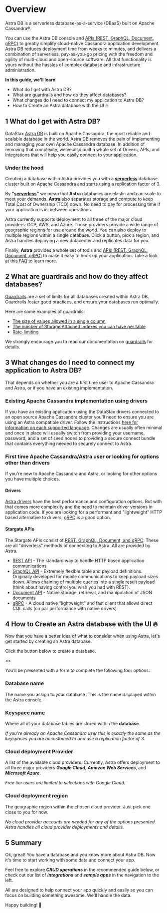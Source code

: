 # Overview
Astra DB is a serverless database-as-a-service (DBaaS) built on Apache Cassandra®. 

You can use the Astra DB console and [APIs (REST, GraphQL, Document, gRPC)](https://docs.datastax.com/en/astra-serverless/docs/develop/developing.html) to greatly simplify cloud-native Cassandra application development. Astra DB reduces deployment time from weeks to minutes, and delivers a combination of serverless, pay-as-you-go pricing with the freedom and agility of multi-cloud and open-source software. All that functionality is yours without the hassles of complex database and infrastructure administration.

**In this guide, we'll learn**
- What do I get with Astra DB?
- What are guardrails and how do they affect databases?
- What changes do I need to connect my application to Astra DB?
- How to Create an Astra database with the UI 🔥

## 1  What do I get with Astra DB?
DataStax [Astra DB](https://docs.datastax.com/en/astra-serverless/docs/) is built on Apache Cassandra, the most reliable and scalable database in the world. Astra DB removes the pain of implementing and managing your own Apache Cassandra database. In addition of removing that complexity, we’ve also built a whole set of Drivers, APIs, and Integrations that will help you easily connect to your application.

### Under the hood
Creating a database within Astra provides you with a **[serverless](https://docs.datastax.com/en/astra-serverless/docs/plan/planning.html#_serverless_databases)** database cluster built on Apache Cassandra and starts using a replication factor of 3.

By **"[serverless](https://docs.datastax.com/en/astra-serverless/docs/plan/planning.html#_serverless_databases)"** we mean that **Astra** databases are elastic and can scale to meet your demands. **Astra** also separates storage and compute to keep Total Cost of Ownership (TCO) down. No need to pay for processing time if your application is in-between operations.

Astra currently supports deployment to all three of the major cloud providers: GCP, AWS, and Azure. Those providers provide a wide range of geographic [regions](https://docs.datastax.com/en/astra-serverless/docs/plan/planning.html#serverless-regions) for use around the world. You can also deploy to multiple regions within a single database. Click a button, pick a region, and Astra handles deploying a new datacenter and replicates data for you.

Finally, **Astra** provides a whole set of tools and [APIs (REST, GraphQL, Document, gRPC)](https://docs.datastax.com/en/astra-serverless/docs/develop/developing.html) to make it easy to hook up your application. Take a look at this [FAQ](https://docs.datastax.com/en/astra-serverless/docs/astra-faq.html) to learn more.

## 2 What are guardrails and how do they affect databases?
[Guardrails](https://docs.datastax.com/en/astra-serverless/docs/plan/planning.html#_astra_db_database_guardrails_and_limits) are a set of limits for all databases created within Astra DB. Guardrails foster good practices, and ensure your databases run optimally.

Here are some examples of guardrails:
- [The size of values allowed in a single column](https://docs.datastax.com/en/astra-serverless/docs/plan/planning.html#_columns)
- [The number of Storage Attached Indexes you can have per table](https://docs.datastax.com/en/astra-serverless/docs/plan/planning.html#_storage_attached_indexing_sai_limits)
- [Rate-limiting](https://docs.datastax.com/en/astra-serverless/docs/plan/planning.html#_workloads)

We strongly encourage you to read our documentation on [guardrails](https://docs.datastax.com/en/astra-serverless/docs/plan/planning.html#_astra_db_database_guardrails_and_limits) for details.

## 3 What changes do I need to connect my application to Astra DB?
That depends on whether you are a first time user to Apache Cassandra and Astra, or if you have an existing implementation.

### Existing Apache Cassandra implementation using drivers
If you have an existing application using the DataStax drivers connected to an open source Apache Cassandra cluster you'll need to ensure you are using an Astra compatible driver. Follow the instructions [here for information on each supported language](https://docs.datastax.com/en/astra-serverless/docs/connect/drivers/migrating-datastax-drivers-to-connect-to-astra-databases.html). Changes are usually often minimal and once in place will usually switch from providing your username, password, and a set of seed nodes to providing a secure connect bundle that contains everything needed to securely connect to Astra.

### First time Apache Cassandra/Astra user or looking for options other than drivers
If you're new to Apache Cassandra and Astra, or looking for other options you have multiple choices.

#### Drivers
[Astra drivers](https://docs.datastax.com/en/astra-serverless/docs/getting-started/gs-drivers.html) have the best performance and configuration options. But with that comes more complexity and the need to maintain driver versions in application code. If you are looking for a performant and "lightweight" HTTP based alternative to drivers, [gRPC](https://docs.datastax.com/en/astra-serverless/docs/develop/dev-with-grpc.html) is a good option.

#### Stargate APIs
The Stargate APIs consist of [REST, GraphQL, Document, and gRPC](https://docs.datastax.com/en/astra-serverless/docs/develop/developing.html). These are all "driverless" methods of connecting to Astra. All are provided by Astra.
- [REST API](https://docs.datastax.com/en/astra-serverless/docs/develop/dev-with-rest.html) - The standard way to handle HTTP based application communications
- [GraphQL API](https://docs.datastax.com/en/astra-serverless/docs/develop/graphql.html) - Extremely flexible table and payload definitions. Originally developed for mobile communications to keep payload sizes down. Allows chaining of multiple queries into a single result payload (think about having control you wish you had with REST). 
- [Document API](https://docs.datastax.com/en/astra-serverless/docs/develop/dev-with-doc.html) - Native storage, retrieval, and manipulation of JSON documents
- [gRPC](https://docs.datastax.com/en/astra-serverless/docs/develop/dev-with-grpc.html) - A cloud native "lightweight" and fast client that allows direct CQL calls (on par performance with native drivers)

## 4 How to Create an Astra database with the UI 🔥
Now that you have a better idea of what to consider when using Astra, let's get started by creating an Astra database.

Click the button below to create a database.

<<createDatabase>>

You'll be presented with a form to complete the following four options:

### Database name
The name you assign to your database. This is the name displayed within the Astra console.

### [Keyspace](https://docs.datastax.com/en/astra-serverless/docs/manage/db/manage-keyspaces.html) name
Where all of your database tables are stored within the **database**. 

_If you're already an Apache Cassandra user this is exactly the same as the keyspaces you are accustomed to and use a replication factor of 3._

### Cloud deployment **Provider** 
A list of the available cloud providers. Currently, Astra offers deployment to all three major providers **_Google Cloud_**, **_Amazon Web Services_**, and **_Microsoft Azure_**. 

_Free tier users are limited to selections with Google Cloud._

### Cloud deployment **region** 
The geographic region within the chosen cloud provider. Just pick one close to you for now.

_No cloud provider accounts are needed for any of the options presented. Astra handles all cloud provider deployments and details._


## 5 Summary
Ok, great! You have a database and you know more about Astra DB. Now it's time to start working with some data and connect your app.

Feel free to explore **_CRUD operations_** in the recommended guide below, or check out our list of **_integrations_** and **_sample apps_** in the navigation to the left.

All are designed to help connect your app quickly and easily so you can focus on building something awesome. We'll handle the data.

Happy building! 🚀

